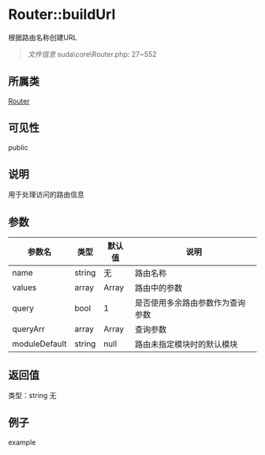 # Router::buildUrl
根据路由名称创建URL
> *文件信息* suda\core\Router.php: 27~552
## 所属类 

[Router](../Router.md)

## 可见性

  public  
## 说明

用于处理访问的路由信息

## 参数

| 参数名 | 类型 | 默认值 | 说明 |
|--------|-----|-------|-------|
| name |  string | 无 |  路由名称 |
| values |  array | Array |  路由中的参数 |
| query |  bool | 1 |  是否使用多余路由参数作为查询参数 |
| queryArr |  array | Array |  查询参数 |
| moduleDefault |  string | null |  路由未指定模块时的默认模块 |

## 返回值
类型：string
无

## 例子

example